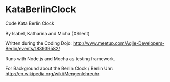 KataBerlinClock
===============

Code Kata Berlin Clock

By Isabel, Katharina and Micha (XSilent)

Written during the Coding Dojo: 
http://www.meetup.com/Agile-Developers-Berlin/events/183939582/

Runs with Node.js and Mocha as testing framework.

For Background about the Berlin Clock / Berlin Uhr:
http://en.wikipedia.org/wiki/Mengenlehreuhr
